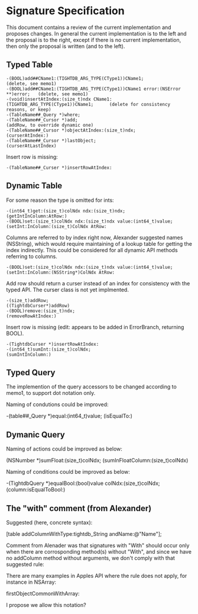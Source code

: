 Signature Specification
=======================

This document contains a review of the current implementation and proposes changes. In general the current implementation is to the left and the proposal is to the right, except if there is no current implementation, then only the proposal is written (and to the left).

Typed Table
-----------
    -(BOOL)add##CName1:(TIGHTDB_ARG_TYPE(CType1))CName1;                           (delete, see memo1)
    -(BOOL)add##CName1:(TIGHTDB_ARG_TYPE(CType1))CName1 error:(NSError **)error;   (delete, see memo1)
    -(void)insertAtIndex:(size_t)ndx CName1:(TIGHTDB_ARG_TYPE(CType1))CName1;      (delete for consistency reasons, or keep)
    -(TableName##_Query *)where;														
    -(TableName##_Cursor *)add;                                                    (addRow, to override dynamic one)
    -(TableName##_Cursor *)objectAtIndex:(size_t)ndx;                              (curserAtIndex:)
    -(TableName##_Cursor *)lastObject;                                             (curserAtLastIndex)

Insert row is missing:

    -(TableName##_Curser *)insertRowAtIndex:

Dynamic Table
-------------

For some reason the type is omitted for ints:

    -(int64_t)get:(size_t)colNdx ndx:(size_t)ndx;                                  (getIntInColumn:AtRow:)
    -(BOOL)set:(size_t)colNdx ndx:(size_t)ndx value:(int64_t)value;                (setInt:InColumn:(size_t)ColNdx AtRow:

Columns are referred to by index right now, Alexander suggested names (NSString), which would require maintaining of a lookup table for getting the index indirectly. This could be considered for all dynamic API methods referring to columns.

    -(BOOL)set:(size_t)colNdx ndx:(size_t)ndx value:(int64_t)value;                (setInt:InColumn:(NSString*)ColNdx AtRow:

Add row should return a curser instead of an index for consistency with the typed API. The curser class is not yet implmented.

    -(size_t)addRow;                                                               ((TightdbCurser*)addRow)
    -(BOOL)remove:(size_t)ndx;                                                     (removeRowAtIndex:)
    
Insert row is missing (edit: appears to be added in ErrorBranch, returning BOOL).
	
    -(TightdbCurser *)insertRowAtIndex:    
    -(int64_t)sumInt:(size_t)colNdx;                                               (sumIntInColumn:)

Typed Query
-----------

The implemention of the query accessors to be changed according to memo1, to support dot notation only.


Naming of condutions could be improved:

-(table##_Query *)equal:(int64_t)value;                                            (isEqualTo:)



Dymanic Query
-------------

Naming of actions could be improved as below:

(NSNumber *)sumFloat:(size_t)colNdx;                                               (sumInFloatColumn:(size_t)colNdx)

Naming of conditions could be improved as below:

-(TightdbQuery *)equalBool:(bool)value colNdx:(size_t)colNdx;                      (column:isEqualToBool:)


The "with" comment (from Alexander)
-----------------------------------

Suggested (here, concrete syntax):

[table addColumnWithType:tightdb_String andName:@"Name"];

Comment from Alenader was that signatures with "With" should occur only when there are corrosponding method(s) without "With", and since we have no addColumn method without arguments, we don't comply with that suggested rule: 

There are many examples in Apples API where the rule does not apply, for instance in NSArray:

firstObjectCommonWithArray:

I propose we allow this notation?
